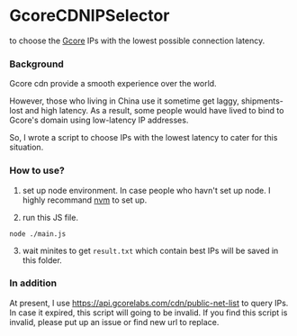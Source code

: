 # GcoreCDNIPSelector
to choose the [Gcore](https://gcore.com/) IPs with the lowest possible connection latency.

### Background
Gcore cdn provide a smooth experience over the world.

However, those who living in China use it sometime get laggy, shipments-lost and high latency.
As a result, some people would have lived to bind to Gcore's domain using low-latency IP addresses. 

So, I wrote a script to choose IPs with the lowest latency to cater for this situation.


### How to use?

1. set up node environment.
In case people who havn't set up node. I highly recommand [nvm](https://github.com/nvm-sh/nvm) to set up.

2. run this JS file.
```
node ./main.js
```

3. wait minites to get `result.txt` which contain best IPs will be saved in this folder.


### In addition

At present, I use https://api.gcorelabs.com/cdn/public-net-list to query IPs. In case it expired, this script will going to be invalid. If you find this script is invalid, please put up an issue or find new url to replace.
